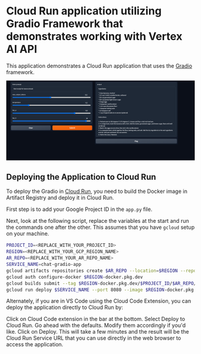 # Cloud Run application utilizing Gradio Framework that demonstrates working with Vertex AI API
This application demonstrates a Cloud Run application that uses the [Gradio](https://www.gradio.app/) framework. 

<img src="images/text-demo.png"/>

## Deploying the Application to Cloud Run

To deploy the Gradio in [Cloud Run](https://cloud.google.com/run/docs/quickstarts/deploy-container), you need to build the Docker image in Artifact Registry and deploy it in Cloud Run.

First step is to add your Google Project ID in the `app.py` file. 

Next, look at the following script, replace the variables at the start and run the commands one after the other. This assumes that you have `gcloud` setup on your machine. 

```bash
PROJECT_ID=<REPLACE_WITH_YOUR_PROJECT_ID>
REGION=<REPLACE_WITH_YOUR_GCP_REGION_NAME>
AR_REPO=<REPLACE_WITH_YOUR_AR_REPO_NAME>
SERVICE_NAME=chat-gradio-app
gcloud artifacts repositories create $AR_REPO --location=$REGION --repository-format=Docker
gcloud auth configure-docker $REGION-docker.pkg.dev
gcloud builds submit --tag $REGION-docker.pkg.dev/$PROJECT_ID/$AR_REPO/$SERVICE_NAME
gcloud run deploy $SERVICE_NAME --port 8080 --image $REGION-docker.pkg.dev/$PROJECT_ID/$AR_REPO/$SERVICE_NAME --allow-unauthenticated --region=$REGION --platform=managed  --project=$PROJECT_ID
```

Alternately, if you are in VS Code using the Cloud Code Extension, you can deploy the application directly to Cloud Run by:

Click on Cloud Code extension in the bar at the bottom.
Select Deploy to Cloud Run.
Go ahead with the defaults. Modify them accordingly if you'd like.
Click on Deploy.
This will take a few minutes and the result will be the Cloud Run Service URL that you can use directly in the web browser to access the application.
